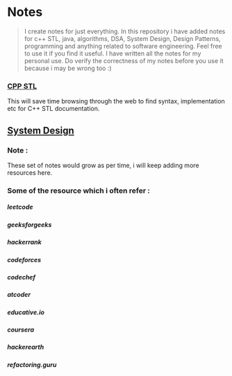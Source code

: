 
# Notes

> I create notes for just everything. In this repository i have added notes for c++ STL, java, algorithms, DSA, System Design, Design Patterns, programming and anything related to software engineering. Feel free to use it if you find it useful. I have written all the notes for my personal use. Do verify the correctness of my notes before you use it because i may be wrong too :)

###  [CPP STL](./cpp)
This will save time browsing through the web to find syntax, implementation etc for C++ STL documentation.

## [System Design](./system_design)


### Note :
These set of notes would grow as per time, i will keep adding more resources here.

### Some of the resource which i often refer :
##### leetcode
##### geeksforgeeks
##### hackerrank
##### codeforces
##### codechef
##### atcoder
##### educative.io
##### coursera
##### hackerearth
##### refactoring.guru


